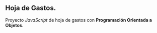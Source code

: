 ## Hoja de Gastos. 

Proyecto _JavaScript_ de hoja de gastos con __Programación Orientada a Objetos__. 
